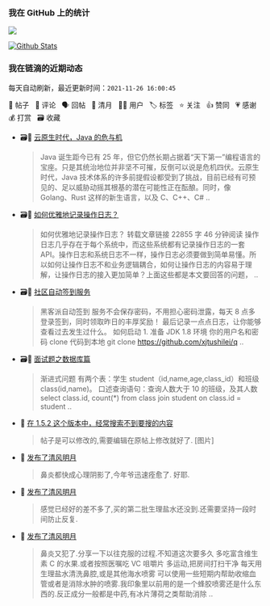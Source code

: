 ### 我在 GitHub 上的统计

<a title="Hits" target="_blank" href="https://github.com/Crowds21/Crowds21"><img src="https://hits.b3log.org/crowds21/crowds21.svg"></a>

[![Github Stats](https://github-readme-stats.vercel.app/api?username=crowds21&theme=tokyonight&show_icons=true)](https://github.com/crowds21)

<!--events start -->

### 我在链滴的近期动态

每天自动刷新，最近更新时间：`2021-11-26 16:00:45`

📝 帖子 &nbsp; 💬 评论 &nbsp; 🗣 回帖 &nbsp; 🌙 清月 &nbsp; 👨‍💻 用户 &nbsp; 🏷️ 标签 &nbsp; ⭐️ 关注 &nbsp; 👍 赞同 &nbsp; 💗 感谢 &nbsp; 💰 打赏 &nbsp; 🗃 收藏

* 🗃📝 [云原生时代，Java 的危与机](https://ld246.com/article/1637799771455)

  > Java 诞生距今已有 25 年，但它仍然长期占据着“天下第一”编程语言的宝座。只是其统治地位并非坚不可摧，反倒可以说是危机四伏。云原生时代，Java 技术体系的许多前提假设都受到了挑战，目前已经有可预见的、足以威胁动摇其根基的潜在可能性正在酝酿。同时，像 Golang、Rust 这样的新生语言，以及 C、C++、C# ..
* 🗃📝 [如何优雅地记录操作日志？](https://ld246.com/article/1637544791186)

  > 如何优雅地记录操作日志？ 转载文章链接 22855 字 46 分钟阅读 操作日志几乎存在于每个系统中，而这些系统都有记录操作日志的一套 API。操作日志和系统日志不一样，操作日志必须要做到简单易懂。所以如何让操作日志不和业务逻辑耦合，如何让操作日志的内容易于理解，让操作日志的接入更加简单？上面这些都是本文要回答的问题， ..
* 🗃📝 [社区自动签到服务](https://ld246.com/article/1527409780708)

  > 黑客派自动签到 服务不会保存密码，不用担心密码泄露，每天 8 点多登录签到，同时领取昨日的丰厚奖励！ 最后记录一点点日志，让你能够查看过去发生过什么。 如何启动 1. 准备 JDK 1.8 环境 你的用户名和密码 clone 代码到本地 git clone https://github.com/xjtushilei/q ..
* 🗃📝 [面试题之数据库篇](https://ld246.com/article/1636883579066)

  > 渐进式问题 有两个表：学生 student（id,name,age,class_id）和班级 class(id,name)。 口述查询语句：查询人数大于 10 的班级，及其人数 select class.id, count(*) from class join student on class.id = student ..
* 💬 [在 1.5.2 这个版本中，经常搜索不到要搜的内容](https://ld246.com/article/1636939446532/comment/1636941698141#comments)

  > 帖子是可以修改的,需要编辑在原帖上修改就好了. [图片]
* 🌙 [发布了清风明月](https://ld246.com/member/crowds21/breezemoons/1636887979305)

  > 鼻炎都快成心理阴影了,今年爷迅速痊愈了. 好耶.
* 🌙 [发布了清风明月](https://ld246.com/member/crowds21/breezemoons/1636858631840)

  > 感觉已经好的差不多了,买的第二批生理盐水还没到.还需要坚持一段时间防止反复.
* 🌙 [发布了清风明月](https://ld246.com/member/crowds21/breezemoons/1636427891258)

  > 鼻炎又犯了.分享一下以往克服的过程.不知道这次要多久 多吃富含维生素 C 的水果.或者按照医嘱吃 VC 咀嚼片 多运动,把房间打扫干净 每天用生理盐水清洗鼻腔,或是其他海水喷雾 可以使用一些短期内帮助收缩血管或者是消除水肿的喷雾.我印象里以前用的是一个蜂胶喷雾还是什么东西的.反正成分一般都是中药,有冰片薄荷之类帮助消除 ..


<!--events end -->
